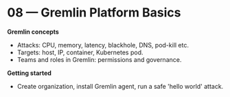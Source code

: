 # 08 — Gremlin Platform Basics

**Gremlin concepts**
- Attacks: CPU, memory, latency, blackhole, DNS, pod-kill etc.
- Targets: host, IP, container, Kubernetes pod.
- Teams and roles in Gremlin: permissions and governance.

**Getting started**
- Create organization, install Gremlin agent, run a safe 'hello world' attack.
